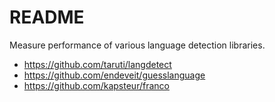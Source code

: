 README
======

Measure performance of various language detection libraries.

* https://github.com/taruti/langdetect
* https://github.com/endeveit/guesslanguage
* https://github.com/kapsteur/franco
